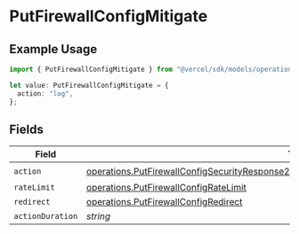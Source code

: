 # PutFirewallConfigMitigate

## Example Usage

```typescript
import { PutFirewallConfigMitigate } from "@vercel/sdk/models/operations/putfirewallconfig.js";

let value: PutFirewallConfigMitigate = {
  action: "log",
};
```

## Fields

| Field                                                                                                                                                                                                      | Type                                                                                                                                                                                                       | Required                                                                                                                                                                                                   | Description                                                                                                                                                                                                |
| ---------------------------------------------------------------------------------------------------------------------------------------------------------------------------------------------------------- | ---------------------------------------------------------------------------------------------------------------------------------------------------------------------------------------------------------- | ---------------------------------------------------------------------------------------------------------------------------------------------------------------------------------------------------------- | ---------------------------------------------------------------------------------------------------------------------------------------------------------------------------------------------------------- |
| `action`                                                                                                                                                                                                   | [operations.PutFirewallConfigSecurityResponse200ApplicationJSONResponseBodyActiveRulesAction](../../models/operations/putfirewallconfigsecurityresponse200applicationjsonresponsebodyactiverulesaction.md) | :heavy_check_mark:                                                                                                                                                                                         | N/A                                                                                                                                                                                                        |
| `rateLimit`                                                                                                                                                                                                | [operations.PutFirewallConfigRateLimit](../../models/operations/putfirewallconfigratelimit.md)                                                                                                             | :heavy_minus_sign:                                                                                                                                                                                         | N/A                                                                                                                                                                                                        |
| `redirect`                                                                                                                                                                                                 | [operations.PutFirewallConfigRedirect](../../models/operations/putfirewallconfigredirect.md)                                                                                                               | :heavy_minus_sign:                                                                                                                                                                                         | N/A                                                                                                                                                                                                        |
| `actionDuration`                                                                                                                                                                                           | *string*                                                                                                                                                                                                   | :heavy_minus_sign:                                                                                                                                                                                         | N/A                                                                                                                                                                                                        |